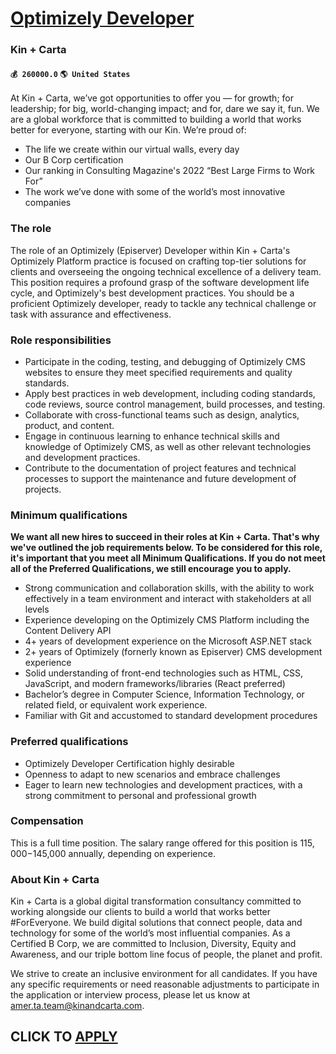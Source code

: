 # [Optimizely Developer](https://www.remotewlb.com/apply/optimizely-developer-73463)  
### Kin + Carta  
#### `💰 260000.0` `🌎 United States`  

At Kin + Carta, we’ve got opportunities to offer you — for growth; for leadership; for big, world-changing impact; and for, dare we say it, fun. We are a global workforce that is committed to building a world that works better for everyone, starting with our Kin. We’re proud of:

  * The life we create within our virtual walls, every day
  * Our B Corp certification
  * Our ranking in Consulting Magazine's 2022 “Best Large Firms to Work For”
  * The work we’ve done with some of the world’s most innovative companies 

### The role

The role of an Optimizely (Episerver) Developer within Kin + Carta's Optimizely Platform practice is focused on crafting top-tier solutions for clients and overseeing the ongoing technical excellence of a delivery team. This position requires a profound grasp of the software development life cycle, and Optimizely's best development practices. You should be a proficient Optimizely developer, ready to tackle any technical challenge or task with assurance and effectiveness.

### Role responsibilities

  * Participate in the coding, testing, and debugging of Optimizely CMS websites to ensure they meet specified requirements and quality standards.
  * Apply best practices in web development, including coding standards, code reviews, source control management, build processes, and testing.
  * Collaborate with cross-functional teams such as design, analytics, product, and content.
  * Engage in continuous learning to enhance technical skills and knowledge of Optimizely CMS, as well as other relevant technologies and development practices.
  * Contribute to the documentation of project features and technical processes to support the maintenance and future development of projects.

### Minimum qualifications

 **We want all new hires to succeed in their roles at Kin + Carta. That's why we've outlined the job requirements below. To be considered for this role, it's important that you meet all Minimum Qualifications. If you do not meet all of the Preferred Qualifications, we still encourage you to apply.**

  * Strong communication and collaboration skills, with the ability to work effectively in a team environment and interact with stakeholders at all levels
  * Experience developing on the Optimizely CMS Platform including the Content Delivery API
  * 4+ years of development experience on the Microsoft ASP.NET stack
  * 2+ years of Optimizely (fornerly known as Episerver) CMS development experience
  * Solid understanding of front-end technologies such as HTML, CSS, JavaScript, and modern frameworks/libraries (React preferred)
  * Bachelor’s degree in Computer Science, Information Technology, or related field, or equivalent work experience.
  * Familiar with Git and accustomed to standard development procedures

### Preferred qualifications

  * Optimizely Developer Certification highly desirable
  * Openness to adapt to new scenarios and embrace challenges
  * Eager to learn new technologies and development practices, with a strong commitment to personal and professional growth

### Compensation

This is a full time position. The salary range offered for this position is $115,000-$145,000 annually, depending on experience.

### About Kin + Carta

Kin + Carta is a global digital transformation consultancy committed to working alongside our clients to build a world that works better #ForEveryone. We build digital solutions that connect people, data and technology for some of the world’s most influential companies. As a Certified B Corp, we are committed to Inclusion, Diversity, Equity and Awareness, and our triple bottom line focus of people, the planet and profit.

We strive to create an inclusive environment for all candidates. If you have any specific requirements or need reasonable adjustments to participate in the application or interview process, please let us know at amer.ta.team@kinandcarta.com.

  
## CLICK TO [APPLY](https://www.remotewlb.com/apply/optimizely-developer-73463)


